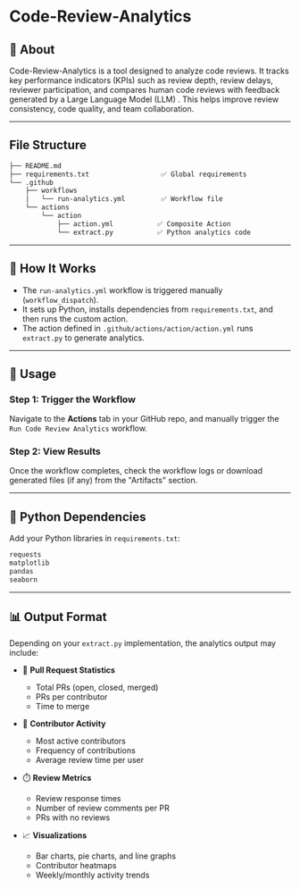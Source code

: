 # Code-Review-Analytics

## 📌 About

Code-Review-Analytics is a tool designed to analyze code reviews. It tracks key performance indicators (KPIs) such as review depth, review delays, reviewer participation, and compares human code reviews with feedback generated by a Large Language Model (LLM) . This helps improve review consistency, code quality, and team collaboration.

---
## File Structure
```txt
├── README.md
├── requirements.txt                  ✅ Global requirements
└── .github
    ├── workflows
    │   └── run-analytics.yml         ✅ Workflow file
    └── actions
        └── action
            ├── action.yml           ✅ Composite Action
            └── extract.py           ✅ Python analytics code
```
---

## 🔧 How It Works

- The `run-analytics.yml` workflow is triggered manually (`workflow_dispatch`).
- It sets up Python, installs dependencies from `requirements.txt`, and then runs the custom action.
- The action defined in `.github/actions/action/action.yml` runs `extract.py` to generate analytics.

---

## 📝 Usage

### Step 1: Trigger the Workflow

Navigate to the **Actions** tab in your GitHub repo, and manually trigger the `Run Code Review Analytics` workflow.

### Step 2: View Results

Once the workflow completes, check the workflow logs or download generated files (if any) from the "Artifacts" section.

---

## 🐍 Python Dependencies

Add your Python libraries in `requirements.txt`:

```txt
requests
matplotlib
pandas
seaborn
```

---

## 📊 Output Format

Depending on your `extract.py` implementation, the analytics output may include:

- 📌 **Pull Request Statistics**
  - Total PRs (open, closed, merged)
  - PRs per contributor
  - Time to merge

- 👥 **Contributor Activity**
  - Most active contributors
  - Frequency of contributions
  - Average review time per user

- ⏱️ **Review Metrics**
  - Review response times
  - Number of review comments per PR
  - PRs with no reviews

- 📈 **Visualizations**
  - Bar charts, pie charts, and line graphs
  - Contributor heatmaps
  - Weekly/monthly activity trends
